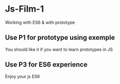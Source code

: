 # Js-Film-1
Working with ES6 &amp; with prototype
## Use P1 for prototype using exemple
You should like it if you want to learn prototypes in JS
## Use P3 for ES6 experience
Enjoy your js ES6

